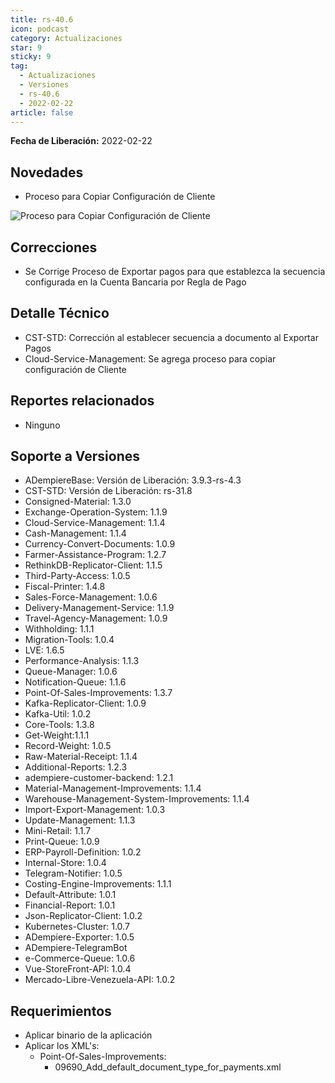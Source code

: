 ```yaml
---
title: rs-40.6
icon: podcast
category: Actualizaciones
star: 9
sticky: 9
tag:
  - Actualizaciones
  - Versiones
  - rs-40.6
  - 2022-02-22
article: false
---
```


**Fecha de Liberación:** 2022-02-22

## Novedades

- Proceso para Copiar Configuración de Cliente

![Proceso para Copiar Configuración de Cliente](/assets/img/downloads/updates/resources/rs-40-6-copy-active-registration-process.gif)

## Correcciones

- Se Corrige Proceso de Exportar pagos para que establezca la secuencia configurada en la Cuenta Bancaria por Regla de Pago

## Detalle Técnico

- CST-STD: Corrección al establecer secuencia a documento al Exportar Pagos
- Cloud-Service-Management: Se agrega proceso para copiar configuración de Cliente

## Reportes relacionados

- Ninguno

## Soporte a Versiones

- ADempiereBase: Versión de Liberación: 3.9.3-rs-4.3
- CST-STD: Versión de Liberación: rs-31.8
- Consigned-Material: 1.3.0
- Exchange-Operation-System: 1.1.9
- Cloud-Service-Management: 1.1.4
- Cash-Management: 1.1.4
- Currency-Convert-Documents: 1.0.9
- Farmer-Assistance-Program: 1.2.7
- RethinkDB-Replicator-Client: 1.1.5
- Third-Party-Access: 1.0.5
- Fiscal-Printer: 1.4.8
- Sales-Force-Management: 1.0.6
- Delivery-Management-Service: 1.1.9
- Travel-Agency-Management: 1.0.9
- Withholding: 1.1.1
- Migration-Tools: 1.0.4
- LVE: 1.6.5
- Performance-Analysis: 1.1.3
- Queue-Manager: 1.0.6
- Notification-Queue: 1.1.6
- Point-Of-Sales-Improvements: 1.3.7
- Kafka-Replicator-Client: 1.0.9
- Kafka-Util: 1.0.2
- Core-Tools: 1.3.8
- Get-Weight:1.1.1
- Record-Weight: 1.0.5
- Raw-Material-Receipt: 1.1.4
- Additional-Reports: 1.2.3
- adempiere-customer-backend: 1.2.1
- Material-Management-Improvements: 1.1.4
- Warehouse-Management-System-Improvements: 1.1.4
- Import-Export-Management: 1.0.3
- Update-Management: 1.1.3
- Mini-Retail: 1.1.7
- Print-Queue: 1.0.9
- ERP-Payroll-Definition: 1.0.2
- Internal-Store: 1.0.4
- Telegram-Notifier: 1.0.5
- Costing-Engine-Improvements: 1.1.1
- Default-Attribute: 1.0.1
- Financial-Report: 1.0.1
- Json-Replicator-Client: 1.0.2
- Kubernetes-Cluster: 1.0.7
- ADempiere-Exporter: 1.0.5
- ADempiere-TelegramBot
- e-Commerce-Queue: 1.0.6
- Vue-StoreFront-API: 1.0.4
- Mercado-Libre-Venezuela-API: 1.0.2

## Requerimientos

- Aplicar binario de la aplicación
- Aplicar los XML's:
  - Point-Of-Sales-Improvements:
    - 09690_Add_default_document_type_for_payments.xml
